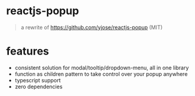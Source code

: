 # reactjs-popup

> a rewrite of https://github.com/yjose/reactjs-popup (MIT)

# features
- consistent solution for modal/tooltip/dropdown-menu, all in one library
- function as children pattern to take control over your popup anywhere
- typescript support
- zero dependencies
